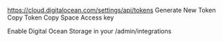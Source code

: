 https://cloud.digitalocean.com/settings/api/tokens
Generate New Token
Copy Token
Copy Space Access key

Enable Digital Ocean Storage in your /admin/integrations

